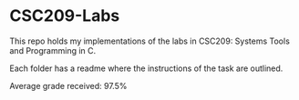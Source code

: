 # CSC209-Labs
This repo holds my implementations of the labs in CSC209: Systems Tools and Programming in C. 

Each folder has a readme where the instructions of the task are outlined.

Average grade received: 97.5%
